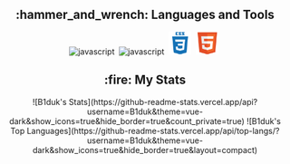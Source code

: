 
<div align="center" gap="4px">



<div align="center">
    <h2> :hammer_and_wrench: Languages and Tools </h2>
    <img src="https://cdn.jsdelivr.net/gh/devicons/devicon/icons/javascript/javascript-original.svg" alt="javascript" width="45" height="45"/>&nbsp;
    <img src="https://cdn.jsdelivr.net/gh/devicons/devicon/icons/react/react-original.svg" alt="javascript" width="45" height="45"/>&nbsp;
    <img src="https://github.com/devicons/devicon/blob/master/icons/css3/css3-plain-wordmark.svg"  title="CSS3" alt="CSS" width="40" height="40"/>&nbsp;
    <img src="https://github.com/devicons/devicon/blob/master/icons/html5/html5-original.svg" title="HTML5" alt="HTML" width="40" height="40"/>&nbsp;
</div>
<div align="center">
<h2> :fire: My Stats </h2>
    
</div>
 ![B1duk's Stats](https://github-readme-stats.vercel.app/api?username=B1duk&theme=vue-dark&show_icons=true&hide_border=true&count_private=true)
    ![B1duk's Top Languages](https://github-readme-stats.vercel.app/api/top-langs/?username=B1duk&theme=vue-dark&show_icons=true&hide_border=true&layout=compact)  
